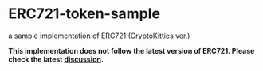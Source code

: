 # ERC721-token-sample

a sample implementation of ERC721 ([CryptoKitties](https://www.cryptokitties.co) ver.)

__This implementation does not follow the latest version of ERC721. Please check the latest [discussion](https://github.com/ethereum/EIPs/issues/721).__
